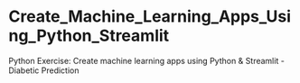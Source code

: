 # Create_Machine_Learning_Apps_Using_Python_Streamlit
Python Exercise: Create machine learning apps using Python &amp; Streamlit - Diabetic Prediction
